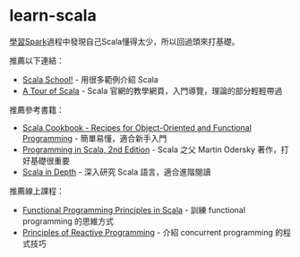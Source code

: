# learn-scala

[學習Spark](https://github.com/hugolu/learn-spark)過程中發現自己Scala懂得太少，所以回過頭來打基礎。

推薦以下連結：
- [Scala School!](https://twitter.github.io/scala_school/) - 用很多範例介紹 Scala
- [A Tour of Scala](http://docs.scala-lang.org/tutorials/) - Scala 官網的教學網頁，入門導覽，理論的部分輕輕帶過

推薦參考書籍：
- [Scala Cookbook - Recipes for Object-Oriented and Functional Programming](http://shop.oreilly.com/product/0636920026914.do) - 簡單易懂，適合新手入門
- [Programming in Scala, 2nd Edition](http://booksites.artima.com/programming_in_scala_2ed) - Scala 之父 Martin Odersky 著作，打好基礎很重要
- [Scala in Depth](https://www.manning.com/books/scala-in-depth) - 深入研究 Scala 語言，適合進階閱讀

推薦線上課程：
- [Functional Programming Principles in Scala](https://class.coursera.org/progfun-005) - 訓練 functional programming 的思維方式
- [Principles of Reactive Programming](https://class.coursera.org/reactive-002) - 介紹 concurrent programming 的程式技巧
